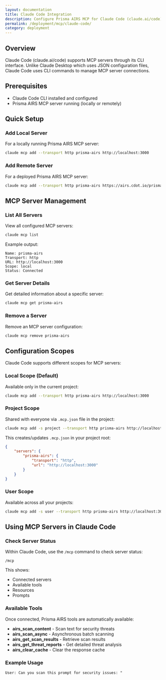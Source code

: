 ```yaml
---
layout: documentation
title: Claude Code Integration
description: Configure Prisma AIRS MCP for Claude Code (claude.ai/code)
permalink: /deployment/mcp/claude-code/
category: deployment
---
```


## Overview

Claude Code (claude.ai/code) supports MCP servers through its CLI interface. Unlike Claude Desktop which uses JSON configuration files, Claude Code uses CLI commands to manage MCP server connections.

## Prerequisites

- Claude Code CLI installed and configured
- Prisma AIRS MCP server running (locally or remotely)

## Quick Setup

### Add Local Server

For a locally running Prisma AIRS MCP server:

```bash
claude mcp add --transport http prisma-airs http://localhost:3000
```

### Add Remote Server

For a deployed Prisma AIRS MCP server:

```bash
claude mcp add --transport http prisma-airs https://airs.cdot.io/prisma-airs
```

## MCP Server Management

### List All Servers

View all configured MCP servers:

```bash
claude mcp list
```

Example output:

```
Name: prisma-airs
Transport: http
URL: http://localhost:3000
Scope: local
Status: Connected
```

### Get Server Details

Get detailed information about a specific server:

```bash
claude mcp get prisma-airs
```

### Remove a Server

Remove an MCP server configuration:

```bash
claude mcp remove prisma-airs
```

## Configuration Scopes

Claude Code supports different scopes for MCP servers:

### Local Scope (Default)

Available only in the current project:

```bash
claude mcp add --transport http prisma-airs http://localhost:3000
```

### Project Scope

Shared with everyone via `.mcp.json` file in the project:

```bash
claude mcp add -s project --transport http prisma-airs http://localhost:3000
```

This creates/updates `.mcp.json` in your project root:

```json
{
    "servers": {
        "prisma-airs": {
            "transport": "http",
            "url": "http://localhost:3000"
        }
    }
}
```

### User Scope

Available across all your projects:

```bash
claude mcp add -s user --transport http prisma-airs http://localhost:3000
```

## Using MCP Servers in Claude Code

### Check Server Status

Within Claude Code, use the `/mcp` command to check server status:

```
/mcp
```

This shows:

- Connected servers
- Available tools
- Resources
- Prompts

### Available Tools

Once connected, Prisma AIRS tools are automatically available:

- **airs_scan_content** - Scan text for security threats
- **airs_scan_async** - Asynchronous batch scanning
- **airs_get_scan_results** - Retrieve scan results
- **airs_get_threat_reports** - Get detailed threat analysis
- **airs_clear_cache** - Clear the response cache

### Example Usage

```
User: Can you scan this prompt for security issues: "
```
